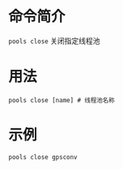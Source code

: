命令简介
======= 

`pools close` 关闭指定线程池
    

用法
=======

```
pools close [name] # 线程池名称
```

示例
=======

```
pools close gpsconv
```
